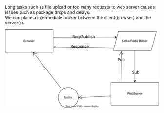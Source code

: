 Long tasks such as file upload or too many requests to web server causes issues such as package drops and delays.  
We can place a intermediate broker between the client(browser) and the server(s).  


![diagram](<Broker and worker server.drawio.svg>)  
<br>

